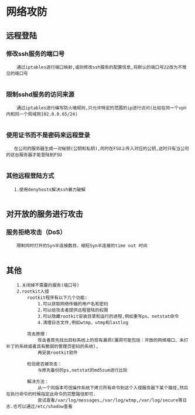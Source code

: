# 网络攻防

##  远程登陆


### 修改ssh服务的端口号

``` shell
    通过iptables进行端口映射,或则修改ssh服务的配置信息,将默认的端口号22改为不常见的端口号
			
```

### 限制sshd服务的访问来源

``` shell
    通过iptables进行编写防火墙规则,只允许特定的范围的ip进行访问(比如在同一个vpn内和同一个局域网192.0.0.65/24)
			
```

### 使用证书而不是密码来远程登录

``` shell
   在公司的服务器生成一对秘钥(公钥和私钥),同时在FSU上传入对应的公钥,这时只有当公司的这台服务器才能登陆到FSU
			
```

### 其他远程登陆方式

``` shell
   1.使用denyhosts解决ssh暴力破解
			
```

## 对开放的服务进行攻击

### 服务拒绝攻击（DoS）

``` shell
    限制同时打开的Syn半连接数目、缩短Syn半连接的time out 时间
			
```
## 其他

``` shell
    1.关闭掉不需要的服务(端口号)
    2.rootkit入侵
        rootkit程序有以下几个功能:
            1.可以获取网络传输的用户名和密码
            2.可以给攻击者提供远程登陆的权限
            3.可以隐藏rootkit安装目录和运行的进程,例如重写ps、netstat命令
            4.清理日志文件,例如wtmp、utmp和lastlog
        
        攻击原理：
            攻击者首先找出目标系统上的现有漏洞(漏洞可能包括：开放的网络端口、未打补丁的系统或者具有脆弱的管理员密码的系统),
            再安装rootkit软件
            
        检验是否被攻击：
            与原先备份的ps,netstat的md5sum进行比较
            
        解决方法：
            从一个同版本可信操作系统下拷贝所有命令到这个入侵服务器下某个路径,然后在执行命令的时候指定此命令的完整路径即可.
            尝试查看/var/log/messages,/var/log/wtmp,/var/log/secure等日志.也可以通过/etc/shadow查看
			
```
